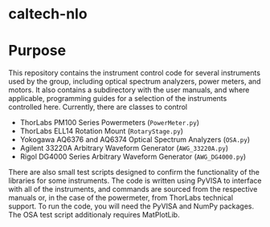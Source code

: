 # caltech-nlo
# Purpose
This repository contains the instrument control code for several instruments used by the group, including optical spectrum analyzers, power meters, and motors. It also contains a subdirectory with the user manuals, and where applicable, programming guides for a selection of the instruments controlled here. Currently, there are classes to control
- ThorLabs PM100 Series Powermeters (`PowerMeter.py`)
- ThorLabs ELL14 Rotation Mount (`RotaryStage.py`)
- Yokogawa AQ6376 and AQ6374 Optical Spectrum Analyzers (`OSA.py`)
- Agilent 33220A Arbitrary Waveform Generator (`AWG_33220A.py`)
- Rigol DG4000 Series Arbitrary Waveform Generator (`AWG_DG4000.py`)

There are also small test scripts designed to confirm the functionality of the libraries for some instruments. The code is written using PyVISA to interface with all of the instruments, and commands are sourced from the respective manuals or, in the case of the powermeter, from ThorLabs technical support. To run the code, you will need the PyVISA and NumPy packages. The OSA test script additionaly requires MatPlotLib.
